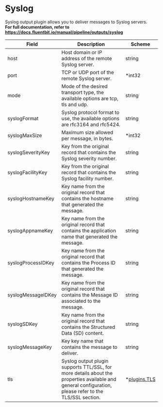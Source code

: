 # Syslog

Syslog output plugin allows you to deliver messages to Syslog servers. <br /> **For full documentation, refer to https://docs.fluentbit.io/manual/pipeline/outputs/syslog**


| Field | Description | Scheme |
| ----- | ----------- | ------ |
| host | Host domain or IP address of the remote Syslog server. | string |
| port | TCP or UDP port of the remote Syslog server. | *int32 |
| mode | Mode of the desired transport type, the available options are tcp, tls and udp. | string |
| syslogFormat | Syslog protocol format to use, the available options are rfc3164 and rfc5424. | string |
| syslogMaxSize | Maximum size allowed per message, in bytes. | *int32 |
| syslogSeverityKey | Key from the original record that contains the Syslog severity number. | string |
| syslogFacilityKey | Key from the original record that contains the Syslog facility number. | string |
| syslogHostnameKey | Key name from the original record that contains the hostname that generated the message. | string |
| syslogAppnameKey | Key name from the original record that contains the application name that generated the message. | string |
| syslogProcessIDKey | Key name from the original record that contains the Process ID that generated the message. | string |
| syslogMessageIDKey | Key name from the original record that contains the Message ID associated to the message. | string |
| syslogSDKey | Key name from the original record that contains the Structured Data (SD) content. | string |
| syslogMessageKey | Key key name that contains the message to deliver. | string |
| tls | Syslog output plugin supports TTL/SSL, for more details about the properties available and general configuration, please refer to the TLS/SSL section. | *[plugins.TLS](../tls.md) |
